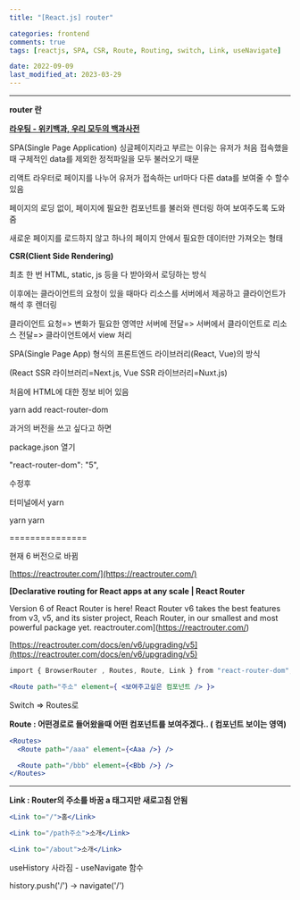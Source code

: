 ```yaml
---
title: "[React.js] router"

categories: frontend
comments: true
tags: [reactjs, SPA, CSR, Route, Routing, switch, Link, useNavigate]

date: 2022-09-09
last_modified_at: 2023-03-29
---
```


---

**router 란**

[**라우팅 - 위키백과, 우리 모두의 백과사전**](https://ko.wikipedia.org/wiki/%EB%9D%BC%EC%9A%B0%ED%8C%85)

SPA(Single Page Application) 싱글페이지라고 부르는 이유는 유저가 처음 접속했을때 구체적인 data를 제외한 정적파일을 모두 불러오기 때문

리액트 라우터로 페이지를 나누어 유저가 접속하는 url마다 다른 data를 보여줄 수 할수 있음

페이지의 로딩 없이, 페이지에 필요한 컴포넌트를 불러와 렌더링 하여 보여주도록 도와줌

새로운 페이지를 로드하지 않고 하나의 페이지 안에서 필요한 데이터만 가져오는 형태

**CSR(Client Side Rendering)**

최초 한 번 HTML, static, js 등을 다 받아와서 로딩하는 방식

이후에는 클라이언트의 요청이 있을 때마다 리소스를 서버에서 제공하고 클라이언트가 해석 후 렌더링

클라이언트 요청=> 변화가 필요한 영역만 서버에 전달=> 서버에서 클라이언트로 리소스 전달=> 클라이언트에서 view 처리

SPA(Single Page App) 형식의 프론트엔드 라이브러리(React, Vue)의 방식

(React SSR 라이브러리=Next.js, Vue SSR 라이브러리=Nuxt.js)

처음에 HTML에 대한 정보 비어 있음

yarn add react-router-dom

과거의 버전을 쓰고 싶다고 하면

package.json 열기

"react-router-dom": "5",

수정후

터미널에서 yarn

yarn yarn

===============

현재 6 버전으로 바뀜

[https://reactrouter.com/](https://reactrouter.com/)

**[Declarative routing for React apps at any scale | React Router**

Version 6 of React Router is here! React Router v6 takes the best features from v3, v5, and its sister project, Reach Router, in our smallest and most powerful package yet.
reactrouter.com](https://reactrouter.com/)

[https://reactrouter.com/docs/en/v6/upgrading/v5](https://reactrouter.com/docs/en/v6/upgrading/v5)

```jsx
import { BrowserRouter , Routes, Route, Link } from "react-router-dom";

<Route path="주소" element={ <보여주고싶은 컴포넌트 /> }>
```

Switch => Routes로

**Route : 어떤경로로 들어왔을때 어떤 컴포넌트를 보여주겠다.. ( 컴포넌트 보이는 영역)**

```jsx
<Routes>
  <Route path="/aaa" element={<Aaa />} />

  <Route path="/bbb" element={<Bbb />} />
</Routes>
```

---

**Link : Router의 주소를 바꿈 a 태그지만 새로고침 안됨**

```jsx
<Link to="/">홈</Link>

<Link to="/path주소">소개</Link>

<Link to="/about">소개</Link>
```

useHistory 사라짐 - useNavigate 함수

history.push('/') -> navigate('/')
